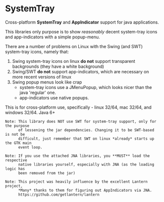 SystemTray
==========

Cross-platform **SystemTray** and **AppIndicator** support for java applications.

This libraries only purpose is to show *reasonably* decent system-tray icons and app-indicators with a simple popup-menu.

There are a number of problems on Linux with the Swing (and SWT) system-tray icons, namely that:

1. Swing system-tray icons on linux **do not** support transparent backgrounds (they have a white background)
2. Swing/SWT **do not** support app-indicators, which are necessary on more recent versions of linux
3. Swing popup menus look like crap  
    - system-tray icons use a JMenuPopup, which looks nicer than the java 'regular' one.
    - app-indicators use native popups.


This is for cross-platform use, specifically - linux 32/64, mac 32/64, and windows 32/64. Java 6+



```
Note: This library does NOT use SWT for system-tray support, only for the purpose
      of lessening the jar dependencies. Changing it to be SWT-based is not be 
      difficult, just remember that SWT on linux *already* starts up the GTK main 
      event loop.
```
```
Note: If you use the attached JNA libraries, you **MUST** load the respective
      native libraries yourself, especially with JNA (as the loading logic has
      been removed from the jar)
```
```
Note: This project was heavily influence by the excellent Lantern project,
      *Many* thanks to them for figuring out AppIndicators via JNA.
      https://github.com/getlantern/lantern
```

